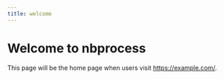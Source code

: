```yaml
---
title: welcome
---
```


# Welcome to nbprocess

This page will be the home page when users visit https://example.com/.

